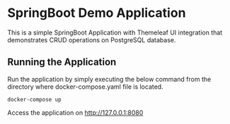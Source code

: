 # SpringBoot Demo Application

This is a simple SpringBoot Application with Themeleaf UI integration that demonstrates CRUD operations on PostgreSQL database.

## Running the Application

Run the application by simply executing the below command from the directory where docker-compose.yaml file is located.

`docker-compose up`

Access the application on http://127.0.0.1:8080
